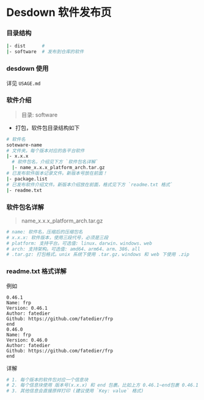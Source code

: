 # Desdown 软件发布页

### 目录结构

```bash
|- dist      # 
|- software  # 发布到仓库的软件
```

### desdown 使用

详见 `USAGE.md`

### 软件介绍

> 目录: software
* 打包，软件包目录结构如下
```bash
# 软件名
soteware-name
# 文件夹。每个版本对应的各平台软件
|- x.x.x
  # 软件包名，介绍见下方 `软件包名详解`
  |- name_x.x.x_platform_arch.tar.gz
# 已发布软件版本记录文件。新版本号放在前面！
|- package.list
# 已发布软件介绍文件。新版本介绍放在前面，格式见下方 `readme.txt 格式`
|- readme.txt
```

### 软件包名详解

> name_x.x.x_platform_arch.tar.gz

```bash
# name: 软件名，压缩后的压缩包名
# x.x.x: 软件版本，使用三段代号，必须是三段
# platform: 支持平台。可选值: linux、darwin、windows、web
# arch: 支持架构。可选值: amd64、arm64、arm、386、all
# .tar.gz: 打包格式。unix 系统下使用 .tar.gz，windows 和 web 下使用 .zip
```

### readme.txt 格式详解

例如

```text
0.46.1
Name: frp
Version: 0.46.1
Author: fatedier
Github: https://github.com/fatedier/frp
end
0.46.0
Name: frp
Version: 0.46.0
Author: fatedier
Github: https://github.com/fatedier/frp
end
```

详解

```bash
# 1. 每个版本的软件包对应一个信息块
# 2. 每个信息块使用 版本号(x.x.x) 和 end 包裹。比如上方 0.46.1~end包裹 0.46.1 版本的 frp 信息
# 3. 其他信息会直接原样打印 (建议使用 `Key: value` 格式)
```

